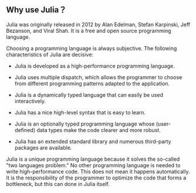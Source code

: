 ## Why use Julia？


Julia was originally released in 2012 by Alan Edelman, Stefan Karpinski, Jeff Bezanson, and Viral Shah. It is a free and open source programming language.

Choosing a programming language is always subjective. The following characteristics of Julia are decisive:

- Julia is developed as a high-performance programming language.

- Julia uses multiple dispatch, which allows the programmer to choose from different programming patterns adapted to the application.

- Julia is a dynamically typed language that can easily be used interactively.

- Julia has a nice high-level syntax that is easy to learn.

- Julia is an optionally typed programming language whose (user-defined) data types make the code clearer and more robust.

- Julia has an extended standard library and numerous third-party packages are available.


Julia is a unique programming language because it solves the so-called "two languages problem." No other programming language is needed to write high-performance code. This does not mean it happens automatically. It is the responsibility of the programmer to optimize the code that forms a bottleneck, but this can done in Julia itself.





